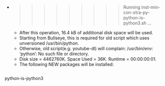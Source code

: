 * >>>>>>>>> Running inst-min-con-xtra-py-python-is-python3.sh ...
  * After this operation, 16.4 kB of additional disk space will be used.
  * Starting from Bullseye, this is required for old script which uses unversioned /usr/bin/python.
  * Otherwise, old script(e.g. youtube-dl) will complain: /usr/bin/env: ‘python’: No such file or directory.
  * Disk size = 4462760K. Space Used = 36K. Runtime = 00:00:00:01.
  * The following NEW packages will be installed:
  ```bash
python-is-python3
  ```
